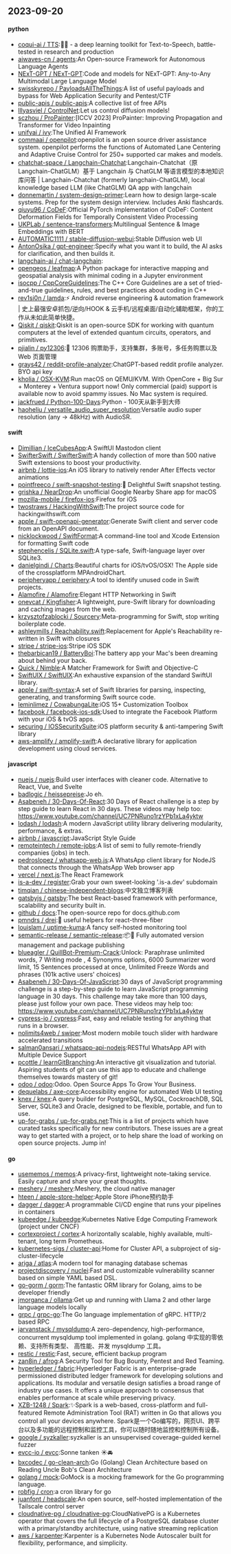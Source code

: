 ## 2023-09-20

#### python
* [coqui-ai / TTS](https://github.com/coqui-ai/TTS):🐸💬 - a deep learning toolkit for Text-to-Speech, battle-tested in research and production
* [aiwaves-cn / agents](https://github.com/aiwaves-cn/agents):An Open-source Framework for Autonomous Language Agents
* [NExT-GPT / NExT-GPT](https://github.com/NExT-GPT/NExT-GPT):Code and models for NExT-GPT: Any-to-Any Multimodal Large Language Model
* [swisskyrepo / PayloadsAllTheThings](https://github.com/swisskyrepo/PayloadsAllTheThings):A list of useful payloads and bypass for Web Application Security and Pentest/CTF
* [public-apis / public-apis](https://github.com/public-apis/public-apis):A collective list of free APIs
* [lllyasviel / ControlNet](https://github.com/lllyasviel/ControlNet):Let us control diffusion models!
* [sczhou / ProPainter](https://github.com/sczhou/ProPainter):[ICCV 2023] ProPainter: Improving Propagation and Transformer for Video Inpainting
* [unifyai / ivy](https://github.com/unifyai/ivy):The Unified AI Framework
* [commaai / openpilot](https://github.com/commaai/openpilot):openpilot is an open source driver assistance system. openpilot performs the functions of Automated Lane Centering and Adaptive Cruise Control for 250+ supported car makes and models.
* [chatchat-space / Langchain-Chatchat](https://github.com/chatchat-space/Langchain-Chatchat):Langchain-Chatchat（原Langchain-ChatGLM）基于 Langchain 与 ChatGLM 等语言模型的本地知识库问答 | Langchain-Chatchat (formerly langchain-ChatGLM), local knowledge based LLM (like ChatGLM) QA app with langchain
* [donnemartin / system-design-primer](https://github.com/donnemartin/system-design-primer):Learn how to design large-scale systems. Prep for the system design interview. Includes Anki flashcards.
* [qiuyu96 / CoDeF](https://github.com/qiuyu96/CoDeF):Official PyTorch implementation of CoDeF: Content Deformation Fields for Temporally Consistent Video Processing
* [UKPLab / sentence-transformers](https://github.com/UKPLab/sentence-transformers):Multilingual Sentence & Image Embeddings with BERT
* [AUTOMATIC1111 / stable-diffusion-webui](https://github.com/AUTOMATIC1111/stable-diffusion-webui):Stable Diffusion web UI
* [AntonOsika / gpt-engineer](https://github.com/AntonOsika/gpt-engineer):Specify what you want it to build, the AI asks for clarification, and then builds it.
* [langchain-ai / chat-langchain](https://github.com/langchain-ai/chat-langchain):
* [opengeos / leafmap](https://github.com/opengeos/leafmap):A Python package for interactive mapping and geospatial analysis with minimal coding in a Jupyter environment
* [isocpp / CppCoreGuidelines](https://github.com/isocpp/CppCoreGuidelines):The C++ Core Guidelines are a set of tried-and-true guidelines, rules, and best practices about coding in C++
* [rev1si0n / lamda](https://github.com/rev1si0n/lamda):⚡️ Android reverse engineering & automation framework | 史上最强安卓抓包/逆向/HOOK & 云手机/远程桌面/自动化辅助框架，你的工作从未如此简单快捷。
* [Qiskit / qiskit](https://github.com/Qiskit/qiskit):Qiskit is an open-source SDK for working with quantum computers at the level of extended quantum circuits, operators, and primitives.
* [pjialin / py12306](https://github.com/pjialin/py12306):🚂 12306 购票助手，支持集群，多账号，多任务购票以及 Web 页面管理
* [grays42 / reddit-profile-analyzer](https://github.com/grays42/reddit-profile-analyzer):ChatGPT-based reddit profile analyzer. BYO api key
* [kholia / OSX-KVM](https://github.com/kholia/OSX-KVM):Run macOS on QEMU/KVM. With OpenCore + Big Sur + Monterey + Ventura support now! Only commercial (paid) support is available now to avoid spammy issues. No Mac system is required.
* [jackfrued / Python-100-Days](https://github.com/jackfrued/Python-100-Days):Python - 100天从新手到大师
* [haoheliu / versatile_audio_super_resolution](https://github.com/haoheliu/versatile_audio_super_resolution):Versatile audio super resolution (any -> 48kHz) with AudioSR.

#### swift
* [Dimillian / IceCubesApp](https://github.com/Dimillian/IceCubesApp):A SwiftUI Mastodon client
* [SwifterSwift / SwifterSwift](https://github.com/SwifterSwift/SwifterSwift):A handy collection of more than 500 native Swift extensions to boost your productivity.
* [airbnb / lottie-ios](https://github.com/airbnb/lottie-ios):An iOS library to natively render After Effects vector animations
* [pointfreeco / swift-snapshot-testing](https://github.com/pointfreeco/swift-snapshot-testing):📸 Delightful Swift snapshot testing.
* [grishka / NearDrop](https://github.com/grishka/NearDrop):An unofficial Google Nearby Share app for macOS
* [mozilla-mobile / firefox-ios](https://github.com/mozilla-mobile/firefox-ios):Firefox for iOS
* [twostraws / HackingWithSwift](https://github.com/twostraws/HackingWithSwift):The project source code for hackingwithswift.com
* [apple / swift-openapi-generator](https://github.com/apple/swift-openapi-generator):Generate Swift client and server code from an OpenAPI document.
* [nicklockwood / SwiftFormat](https://github.com/nicklockwood/SwiftFormat):A command-line tool and Xcode Extension for formatting Swift code
* [stephencelis / SQLite.swift](https://github.com/stephencelis/SQLite.swift):A type-safe, Swift-language layer over SQLite3.
* [danielgindi / Charts](https://github.com/danielgindi/Charts):Beautiful charts for iOS/tvOS/OSX! The Apple side of the crossplatform MPAndroidChart.
* [peripheryapp / periphery](https://github.com/peripheryapp/periphery):A tool to identify unused code in Swift projects.
* [Alamofire / Alamofire](https://github.com/Alamofire/Alamofire):Elegant HTTP Networking in Swift
* [onevcat / Kingfisher](https://github.com/onevcat/Kingfisher):A lightweight, pure-Swift library for downloading and caching images from the web.
* [krzysztofzablocki / Sourcery](https://github.com/krzysztofzablocki/Sourcery):Meta-programming for Swift, stop writing boilerplate code.
* [ashleymills / Reachability.swift](https://github.com/ashleymills/Reachability.swift):Replacement for Apple's Reachability re-written in Swift with closures
* [stripe / stripe-ios](https://github.com/stripe/stripe-ios):Stripe iOS SDK
* [thebarbican19 / BatteryBoi](https://github.com/thebarbican19/BatteryBoi):The battery app your Mac's been dreaming about behind your back.
* [Quick / Nimble](https://github.com/Quick/Nimble):A Matcher Framework for Swift and Objective-C
* [SwiftUIX / SwiftUIX](https://github.com/SwiftUIX/SwiftUIX):An exhaustive expansion of the standard SwiftUI library.
* [apple / swift-syntax](https://github.com/apple/swift-syntax):A set of Swift libraries for parsing, inspecting, generating, and transforming Swift source code.
* [leminlimez / CowabungaLite](https://github.com/leminlimez/CowabungaLite):iOS 15+ Customization Toolbox
* [facebook / facebook-ios-sdk](https://github.com/facebook/facebook-ios-sdk):Used to integrate the Facebook Platform with your iOS & tvOS apps.
* [securing / IOSSecuritySuite](https://github.com/securing/IOSSecuritySuite):iOS platform security & anti-tampering Swift library
* [aws-amplify / amplify-swift](https://github.com/aws-amplify/amplify-swift):A declarative library for application development using cloud services.

#### javascript
* [nuejs / nuejs](https://github.com/nuejs/nuejs):Build user interfaces with cleaner code. Alternative to React, Vue, and Svelte
* [badlogic / heissepreise](https://github.com/badlogic/heissepreise):Jo eh.
* [Asabeneh / 30-Days-Of-React](https://github.com/Asabeneh/30-Days-Of-React):30 Days of React challenge is a step by step guide to learn React in 30 days. These videos may help too: https://www.youtube.com/channel/UC7PNRuno1rzYPb1xLa4yktw
* [lodash / lodash](https://github.com/lodash/lodash):A modern JavaScript utility library delivering modularity, performance, & extras.
* [airbnb / javascript](https://github.com/airbnb/javascript):JavaScript Style Guide
* [remoteintech / remote-jobs](https://github.com/remoteintech/remote-jobs):A list of semi to fully remote-friendly companies (jobs) in tech.
* [pedroslopez / whatsapp-web.js](https://github.com/pedroslopez/whatsapp-web.js):A WhatsApp client library for NodeJS that connects through the WhatsApp Web browser app
* [vercel / next.js](https://github.com/vercel/next.js):The React Framework
* [is-a-dev / register](https://github.com/is-a-dev/register):Grab your own sweet-looking '.is-a.dev' subdomain
* [timqian / chinese-independent-blogs](https://github.com/timqian/chinese-independent-blogs):中文独立博客列表
* [gatsbyjs / gatsby](https://github.com/gatsbyjs/gatsby):The best React-based framework with performance, scalability and security built in.
* [github / docs](https://github.com/github/docs):The open-source repo for docs.github.com
* [pmndrs / drei](https://github.com/pmndrs/drei):🥉 useful helpers for react-three-fiber
* [louislam / uptime-kuma](https://github.com/louislam/uptime-kuma):A fancy self-hosted monitoring tool
* [semantic-release / semantic-release](https://github.com/semantic-release/semantic-release):📦🚀 Fully automated version management and package publishing
* [blueagler / QuillBot-Premium-Crack](https://github.com/blueagler/QuillBot-Premium-Crack):Unlock: Paraphrase unlimited words, 7 Writing mode , 4 Synonyms options, 6000 Summarizer word limit, 15 Sentences processed at once, Unlimited Freeze Words and phrases (101k active users' choices)
* [Asabeneh / 30-Days-Of-JavaScript](https://github.com/Asabeneh/30-Days-Of-JavaScript):30 days of JavaScript programming challenge is a step-by-step guide to learn JavaScript programming language in 30 days. This challenge may take more than 100 days, please just follow your own pace. These videos may help too: https://www.youtube.com/channel/UC7PNRuno1rzYPb1xLa4yktw
* [cypress-io / cypress](https://github.com/cypress-io/cypress):Fast, easy and reliable testing for anything that runs in a browser.
* [nolimits4web / swiper](https://github.com/nolimits4web/swiper):Most modern mobile touch slider with hardware accelerated transitions
* [salman0ansari / whatsapp-api-nodejs](https://github.com/salman0ansari/whatsapp-api-nodejs):RESTful WhatsApp API with Multiple Device Support
* [pcottle / learnGitBranching](https://github.com/pcottle/learnGitBranching):An interactive git visualization and tutorial. Aspiring students of git can use this app to educate and challenge themselves towards mastery of git!
* [odoo / odoo](https://github.com/odoo/odoo):Odoo. Open Source Apps To Grow Your Business.
* [dequelabs / axe-core](https://github.com/dequelabs/axe-core):Accessibility engine for automated Web UI testing
* [knex / knex](https://github.com/knex/knex):A query builder for PostgreSQL, MySQL, CockroachDB, SQL Server, SQLite3 and Oracle, designed to be flexible, portable, and fun to use.
* [up-for-grabs / up-for-grabs.net](https://github.com/up-for-grabs/up-for-grabs.net):This is a list of projects which have curated tasks specifically for new contributors. These issues are a great way to get started with a project, or to help share the load of working on open source projects. Jump in!

#### go
* [usememos / memos](https://github.com/usememos/memos):A privacy-first, lightweight note-taking service. Easily capture and share your great thoughts.
* [meshery / meshery](https://github.com/meshery/meshery):Meshery, the cloud native manager
* [hteen / apple-store-helper](https://github.com/hteen/apple-store-helper):Apple Store iPhone预约助手
* [dagger / dagger](https://github.com/dagger/dagger):A programmable CI/CD engine that runs your pipelines in containers
* [kubeedge / kubeedge](https://github.com/kubeedge/kubeedge):Kubernetes Native Edge Computing Framework (project under CNCF)
* [cortexproject / cortex](https://github.com/cortexproject/cortex):A horizontally scalable, highly available, multi-tenant, long term Prometheus.
* [kubernetes-sigs / cluster-api](https://github.com/kubernetes-sigs/cluster-api):Home for Cluster API, a subproject of sig-cluster-lifecycle
* [ariga / atlas](https://github.com/ariga/atlas):A modern tool for managing database schemas
* [projectdiscovery / nuclei](https://github.com/projectdiscovery/nuclei):Fast and customizable vulnerability scanner based on simple YAML based DSL.
* [go-gorm / gorm](https://github.com/go-gorm/gorm):The fantastic ORM library for Golang, aims to be developer friendly
* [jmorganca / ollama](https://github.com/jmorganca/ollama):Get up and running with Llama 2 and other large language models locally
* [grpc / grpc-go](https://github.com/grpc/grpc-go):The Go language implementation of gRPC. HTTP/2 based RPC
* [jarvanstack / mysqldump](https://github.com/jarvanstack/mysqldump):A zero-dependency, high-performance, concurrent mysqldump tool implemented in golang. golang 中实现的零依赖、支持所有类型、 高性能、并发 mysqldump 工具。
* [restic / restic](https://github.com/restic/restic):Fast, secure, efficient backup program
* [zan8in / afrog](https://github.com/zan8in/afrog):A Security Tool for Bug Bounty, Pentest and Red Teaming.
* [hyperledger / fabric](https://github.com/hyperledger/fabric):Hyperledger Fabric is an enterprise-grade permissioned distributed ledger framework for developing solutions and applications. Its modular and versatile design satisfies a broad range of industry use cases. It offers a unique approach to consensus that enables performance at scale while preserving privacy.
* [XZB-1248 / Spark](https://github.com/XZB-1248/Spark):✨Spark is a web-based, cross-platform and full-featured Remote Administration Tool (RAT) written in Go that allows you control all your devices anywhere. Spark是一个Go编写的，网页UI、跨平台以及多功能的远程控制和监控工具，你可以随时随地监控和控制所有设备。
* [google / syzkaller](https://github.com/google/syzkaller):syzkaller is an unsupervised coverage-guided kernel fuzzer
* [evcc-io / evcc](https://github.com/evcc-io/evcc):Sonne tanken ☀️🚘
* [bxcodec / go-clean-arch](https://github.com/bxcodec/go-clean-arch):Go (Golang) Clean Architecture based on Reading Uncle Bob's Clean Architecture
* [golang / mock](https://github.com/golang/mock):GoMock is a mocking framework for the Go programming language.
* [robfig / cron](https://github.com/robfig/cron):a cron library for go
* [juanfont / headscale](https://github.com/juanfont/headscale):An open source, self-hosted implementation of the Tailscale control server
* [cloudnative-pg / cloudnative-pg](https://github.com/cloudnative-pg/cloudnative-pg):CloudNativePG is a Kubernetes operator that covers the full lifecycle of a PostgreSQL database cluster with a primary/standby architecture, using native streaming replication
* [aws / karpenter](https://github.com/aws/karpenter):Karpenter is a Kubernetes Node Autoscaler built for flexibility, performance, and simplicity.
